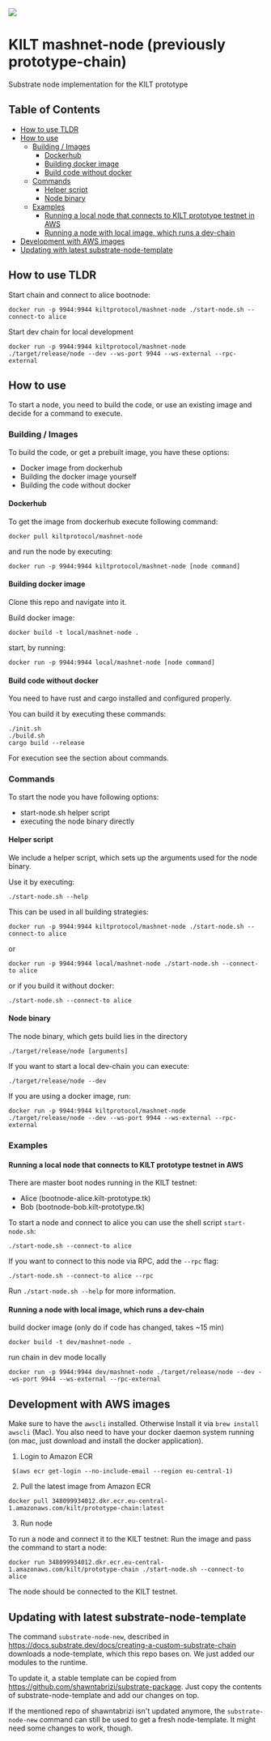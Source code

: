 ![](https://user-images.githubusercontent.com/1248214/57789522-600fcc00-7739-11e9-86d9-73d7032f40fc.png)

# KILT mashnet-node (previously prototype-chain)

Substrate node implementation for the KILT prototype

## Table of Contents
- [How to use TLDR](#how-to-use-tldr)
- [How to use](#how-to-use)
  - [Building / Images](#building--images)
    - [Dockerhub](#dockerhub)
    - [Building docker image](#building-docker-image)
    - [Build code without docker](#build-code-without-docker)
  - [Commands](#commands)
    - [Helper script](#helper-script)
    - [Node binary](#node-binary)
  - [Examples](#examples)
    - [Running a local node that connects to KILT prototype testnet in AWS](#running-a-local-node-that-connects-to-kilt-prototype-testnet-in-aws)
    - [Running a node with local image, which runs a dev-chain](#running-a-node-with-local-image-which-runs-a-dev-chain)
- [Development with AWS images](#development-with-aws-images)
- [Updating with latest substrate-node-template](#updating-with-latest-substrate-node-template)

## How to use TLDR
Start chain and connect to alice bootnode:
```
docker run -p 9944:9944 kiltprotocol/mashnet-node ./start-node.sh --connect-to alice
```

Start dev chain for local development
```
docker run -p 9944:9944 kiltprotocol/mashnet-node ./target/release/node --dev --ws-port 9944 --ws-external --rpc-external
```

## How to use
To start a node, you need to build the code, or use an existing image and decide for a command to execute.

### Building / Images
To build the code, or get a prebuilt image, you have these options:
- Docker image from dockerhub
- Building the docker image yourself
- Building the code without docker

#### Dockerhub
To get the image from dockerhub execute following command:
```
docker pull kiltprotocol/mashnet-node
```
and run the node by executing:
```
docker run -p 9944:9944 kiltprotocol/mashnet-node [node command]
```

#### Building docker image
Clone this repo and navigate into it.

Build docker image:
```
docker build -t local/mashnet-node .
```
start, by running:
```
docker run -p 9944:9944 local/mashnet-node [node command]
```

#### Build code without docker
You need to have rust and cargo installed and configured properly.

You can build it by executing these commands:
```
./init.sh
./build.sh
cargo build --release
```

For execution see the section about commands.

### Commands
To start the node you have following options:
- start-node.sh helper script
- executing the node binary directly
#### Helper script
We include a helper script, which sets up the arguments used for the node binary.

Use it by executing:
```
./start-node.sh --help
```

This can be used in all building strategies:
```
docker run -p 9944:9944 kiltprotocol/mashnet-node ./start-node.sh --connect-to alice
```
or
```
docker run -p 9944:9944 local/mashnet-node ./start-node.sh --connect-to alice
```
or if you build it without docker:
```
./start-node.sh --connect-to alice
```

#### Node binary
The node binary, which gets build lies in the directory
```
./target/release/node [arguments]
```

If you want to start a local dev-chain you can execute:
```
./target/release/node --dev
```

If you are using a docker image, run:
```
docker run -p 9944:9944 kiltprotocol/mashnet-node ./target/release/node --dev --ws-port 9944 --ws-external --rpc-external
```


### Examples

#### Running a local node that connects to KILT prototype testnet in AWS

There are master boot nodes running in the KILT testnet:

* Alice (bootnode-alice.kilt-prototype.tk)
* Bob (bootnode-bob.kilt-prototype.tk)

To start a node and connect to alice you can use the shell script `start-node.sh`:

```
./start-node.sh --connect-to alice
``` 

If you want to connect to this node via RPC, add the `--rpc` flag:
```
./start-node.sh --connect-to alice --rpc
```

Run `./start-node.sh --help` for more information.

#### Running a node with local image, which runs a dev-chain
build docker image (only do if code has changed, takes ~15 min)
```
docker build -t dev/mashnet-node .
```
run chain in dev mode locally
```
docker run -p 9944:9944 dev/mashnet-node ./target/release/node --dev --ws-port 9944 --ws-external --rpc-external
```

## Development with AWS images

Make sure to have the `awscli` installed. Otherwise Install it via `brew install awscli` (Mac).
You also need to have your docker daemon system running (on mac, just download and install the docker application).

1. Login to Amazon ECR

```
 $(aws ecr get-login --no-include-email --region eu-central-1)
```

2. Pull the latest image from Amazon ECR

```
docker pull 348099934012.dkr.ecr.eu-central-1.amazonaws.com/kilt/prototype-chain:latest
```

3. Run node

To run a node and connect it to the KILT testnet: Run the image and pass the command to start a node:

```
docker run 348099934012.dkr.ecr.eu-central-1.amazonaws.com/kilt/prototype-chain ./start-node.sh --connect-to alice
```
The node should be connected to the KILT testnet.

## Updating with latest substrate-node-template

The command `substrate-node-new`, described in https://docs.substrate.dev/docs/creating-a-custom-substrate-chain downloads a node-template, which this repo bases on.
We just added our modules to the runtime.

To update it, a stable template can be copied from https://github.com/shawntabrizi/substrate-package.
Just copy the contents of substrate-node-template and add our changes on top.

If the mentioned repo of shawntabrizi isn't updated anymore, the `substrate-node-new` command can still be used to get a fresh node-template. It might need some changes to work, though.
